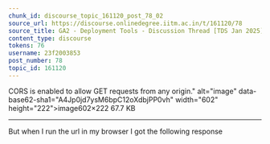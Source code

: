 ```yaml
---
chunk_id: discourse_topic_161120_post_78_02
source_url: https://discourse.onlinedegree.iitm.ac.in/t/161120/78
source_title: GA2 - Deployment Tools - Discussion Thread [TDS Jan 2025]
content_type: discourse
tokens: 76
username: 23f2003853
post_number: 78
topic_id: 161120
---
```


 CORS is enabled to allow GET requests from any origin." alt="image" data-base62-sha1="A4Jp0jd7ysM6bpC12oXdbjPP0vh" width="602" height="222">image602×222 67.7 KB

---

But when I run the url in my browser I got the following response
